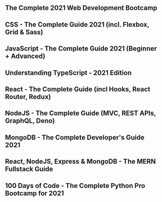 ## The Complete 2021 Web Development Bootcamp

## CSS - The Complete Guide 2021 (incl. Flexbox, Grid & Sass)

## JavaScript - The Complete Guide 2021 (Beginner + Advanced)

## Understanding TypeScript - 2021 Edition

## React - The Complete Guide (incl Hooks, React Router, Redux)

## NodeJS - The Complete Guide (MVC, REST APIs, GraphQL, Deno)

## MongoDB - The Complete Developer's Guide 2021

## React, NodeJS, Express & MongoDB - The MERN Fullstack Guide

## 100 Days of Code - The Complete Python Pro Bootcamp for 2021
